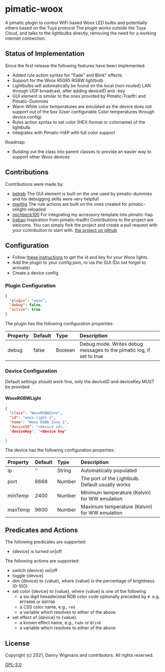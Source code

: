 # pimatic-woox

A pimatic plugin to control WiFi based Woox LED bulbs and potentially others based on the Tuya protocol
The plugin works outside the Tuya Cloud, and talks to the lightbulbs directly, removing the need for a working
internet connection.

## Status of Implementation

Since the first release the following features have been implemented:
* Added rule action syntax for "Fade" and Blink" effects
* Support for the Woox R5085 RGBW lightbulb
* Lightbulbs will automatically be found on the local (non-routed) LAN through UDP broadcast, after adding deviceID and -key
* GUI element is similar to the ones provided by Pimatic-Tradfri and Pimatic-Dummies
* Warm White color temperatures are emulated as the device does not support out of the box (User configurable Color temperatures through device config)
* Rules action syntax to set color (HEX-format or colorname) of the lightbulb.
* Integrates with Pimatic-HAP with full color support

Roadmap:
* Building out the class into parent classes to provide an easier way to support other Woox devices

## Contributions

Contributions were made by:
* [betreb](https://github.com/bertreb) The GUI element is built on the one used by pimatic-dummies and his debugging skills were very helpful!
* [mwittig](https://github.com/mwittig) The rule actions are built on the ones created for pimatic-milight-reloaded
* [michbeck100](https://github.com/michbeck100) For integrating my accessory template into pimatic-hap
* [treban](https://github.com/treban) Inspiration from pimatic-tradfri
Contributions to the project are  welcome. You can simply fork the project and create a pull request with your contribution to start with.
[the project on github](https://github.com/SenTzu01/pimatic-woox) 

## Configuration

* Follow [these instructions](https://github.com/codetheweb/tuyapi/blob/master/docs/SETUP.md) to get the id and key for your Woox lights.
* Add the plugin to your config.json, ro via the GUI (Do not forget to activate)
* Create a device config

### Plugin Configuration

```json
{
  "plugin": "woox",
  "debug": false,
  "active": true 
}
```
The plugin has the following configuration properties:

| Property          | Default  | Type    | Description                                 |
|:------------------|:---------|:--------|:--------------------------------------------|
| debug             | false    | Boolean | Debug mode. Writes debug messages to the pimatic log, if set to true |


### Device Configuration
Default settings should work fine, only the deviceID and deviceKey MUST be provided


#### WooxRGBWLight

```json
{
  "class": "WooxRGBWZone",
  "id": "woox-light-1",
  "name": "Woox RGBW Zone 1",
  "deviceID": "<device id>,
  "deviceKey": "<device key"
	
}
```
The device has the following configuration properties:

| Property            | Default  | Type    | Description                                      |
|:--------------------|:---------|:--------|:-------------------------------------------------|
| ip                  | ''       | String  | Automatically populated                          |
| port                | 6668     | Number  | The port of the Lightbulb. Default usually works |
| minTemp             | 2400     | Number  | Minimum temperature (Kelvin) for WW emulation    |
| maxTemp             | 9600     | Number  | Maximum temperature (Kelvin) for WW emulation    |


## Predicates and Actions

The following predicates are supported:
* {device} is turned on|off

The following actions are supported:
* switch {device} on|off
* toggle {device}
* dim {device} to {value}, where {value} is the percentage of brightness (0-100)
* set color {device} to {value}, where {value} is one of the following
    * a six digit hexadecimal RGB color code optionally preceded by `#`. e.g. `#FF0000` or `00FF00`
    * a CSS color name, e.g., `red`
	* a variable which resolves to either of the above
* set effect of {device} to {value}
    * a known effect name, e.g., `Fade` or `Blink`
	* a variable which resolves to either of the above


## License 

Copyright (c) 2021, Danny Wigmans and contributors. All rights reserved.

[GPL-3.0](https://github.com/SenTzu01/pimatic-woox/blob/main/LICENSE)